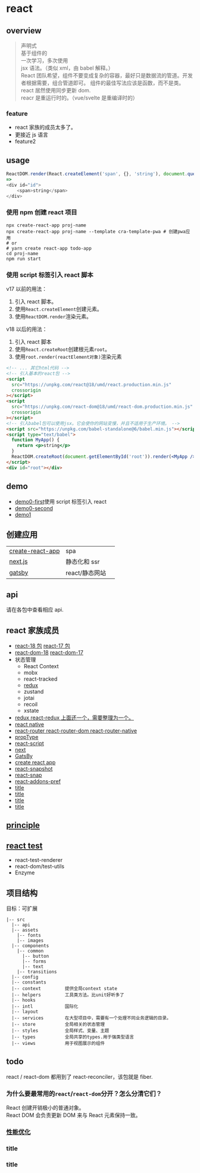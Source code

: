 # react

## overview

> 声明式  
> 基于组件的  
> 一次学习，多次使用  
> jsx 语法。（类似 xml，由 babel 解释。）  
> React 团队希望，组件不要变成复杂的容器，最好只是数据流的管道。开发者根据需要，组合管道即可。 组件的最佳写法应该是函数，而不是类。
> react 居然使用同步更新 dom.  
> reacr 是重运行时的。（vue/svelte 是重编译时的）

### feature

- react 家族的成员太多了。
- 更接近 js 语言
- feature2

## usage

```js
ReactDOM.render(React.createElement('span', {}, 'string'), document.querySelector('#id'))
=>
<div id="id">
    <span>string</span>
</div>
```

### 使用 npm 创建 react 项目

```shell
npx create-react-app proj-name
npx create-react-app proj-name --template cra-template-pwa # 创建pwa应用
# or
# yarn create react-app todo-app
cd proj-name
npm run start
```

### 使用 script 标签引入 react 脚本

v17 以前的用法：

1. 引入 react 脚本。
2. 使用`React.createElement`创建元素。
3. 使用`ReactDOM.render`渲染元素。

v18 以后的用法：

1. 引入 react 脚本
2. 使用`React.createRoot`创建根元素`root`。
3. 使用`root.render(reactElement对象)`渲染元素

```html
<!-- ... 其它html代码 -->
<!-- 引入基本的react包 -->
<script
  src="https://unpkg.com/react@18/umd/react.production.min.js"
  crossorigin
></script>
<script
  src="https://unpkg.com/react-dom@18/umd/react-dom.production.min.js"
  crossorigin
></script>
<!-- 引入babel包可以使用jsx。它会使你的网站变慢，并且不适用于生产环境。 -->
<script src="https://unpkg.com/babel-standalone@6/babel.min.js"></script>
<script type="text/babel">
  function MyApp() {
    return <p>string</p>
  }
  ReactDOM.createRoot(document.getElementById('root')).render(<MyApp />)
</script>
<div id="root"></div>
```

## demo

- [demo0-first](/react/demo0/first.html)使用 script 标签引入 react
- [demo0-second](/react/demo0/second.html)
- [demo1]()

## 创建应用

|                                                          |                |     |
| -------------------------------------------------------- | -------------- | --- |
| [create-react-app](/framework/react/createReactApp.html) | spa            |     |
| [next.js](/framework/react/next/index.html)              | 静态化和 ssr   |     |
| [gatsby](/framework/react/gatsby/index.html)             | react/静态网站 |     |

## api

请在各包中查看相应 api.

## react 家族成员

- [react-18 包](/framework/react/react-18/index.html) [react-17 包](/framework/react/react-17/index.html)
- [react-dom-18](/framework/react/react-dom-18/index.html) [react-dom-17](/framework/react/react-dom-17/index.html)
- 状态管理
  - React Context
  - mobx
  - react-tracked
  - [redux](/jsPackages/redux.html)
  - zustand
  - jotai
  - recoil
  - xstate
- [redux react-redux 上面还一个，需要整理为一个。](/framework/react/redux/index.html)
- [react native](/framework/react/reactNative.html)
- [react-router react-router-dom react-router-native](/framework/react/router.html)
- [propType](/framework/react/propType.html)
- [react-script](/framework/react/react-script.html)
- [next](/framework/react/next/index.html)
- [GatsBy](/framework/react/gateby/index.html)
- [create react app](/framework/react/createReactApp.html)
- [react-snapshot](/framework/react/reactSnapshot.html)
- [react-snap](/framework/react/reactSnap.html)
- [react-addons-pref](/framework/react/react-addons-pref.html)
- [title](/framework/react/title.html)
- [title](/framework/react/title.html)
- [title](/framework/react/title.html)
- [title](/framework/react/title.html)

## [principle](/framework/react/principle/index.html)

## [react test](/framework/react/test/index.html)

- react-test-renderer
- react-dom/test-utils
- Enzyme

## 项目结构

目标：可扩展

```
|-- src
  |-- api
  |-- assets
    |-- fonts
    |-- images
  |-- components
    |-- common
      |-- button
      |-- forms
      |-- text
    |-- transitions
  |-- config
  |-- constants
  |-- context         提供全局context state
  |-- helpers         工具类方法。比unit好听多了
  |-- hooks
  |-- intl            国际化
  |-- layout
  |-- services        在大型项目中，需要有一个处理不同业务逻辑的目录。
  |-- store           全局相关的状态管理
  |-- styles          全局样式、变量、主题
  |-- types           全局共享的types.用于强类型语言
  |-- views           用于视图展示的组件
```

## todo

react / react-dom 都用到了 react-reconciler，该包就是 fiber.

### 为什么要最常用的`react`/`react-dom`分开？怎么分清它们？

React 创建开销极小的普通对象。  
React DOM 会负责更新 DOM 来与 React 元素保持一致。

### [性能优化](/optimizing/index.html)

### title

### title
